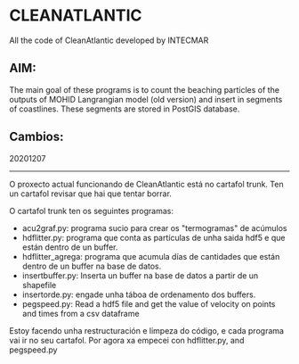 # CLEANATLANTIC
All the code of CleanAtlantic developed by INTECMAR

AIM:
----
The main goal of these programs is to count the beaching particles of the outputs of MOHID Langrangian model (old version) and insert in segments of coastlines. These segments are stored in PostGIS database.

Cambios:
--------

20201207
********

O proxecto actual funcionando de CleanAtlantic está no cartafol trunk. Ten un cartafol revisar que hai que tentar borrar.

O cartafol trunk ten os seguintes programas:

* acu2graf.py: programa sucio para crear os "termogramas" de acúmulos
* hdflitter.py: programa que conta as partículas de unha saida hdf5 e que están dentro de un buffer.
* hdflitter_agrega: programa que acumula días de cantidades que están dentro de un buffer na base de datos.
* insertbuffer.py: Inserta un buffer na base de datos a partir de un shapefile
* insertorde.py: engade unha táboa de ordenamento dos buffers.
* pegspeed.py: Read a hdf5 file and get the value of velocity on points and times from a csv dataframe

Estoy facendo unha restructuración e limpeza do código, e cada programa vai ir no seu cartafol. Por agora xa empecei con 
hdflitter.py, and pegspeed.py
